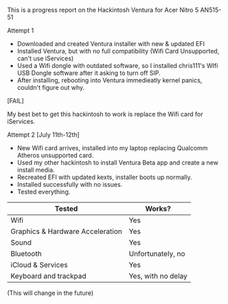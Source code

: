 This is a progress report on the Hackintosh Ventura for Acer Nitro 5 AN515-51

Attempt 1
* Downloaded and created Ventura installer with new & updated EFI
* Installed Ventura, but with no full compatibility (Wifi Card Unsupported, can't use iServices)
* Used a Wifi dongle with outdated software, so I installed chris111's WIfi USB Dongle software after it asking to turn off SIP.
* After installing, rebooting into Ventura immedieatly kernel panics, couldn't figure out why.

[FAIL]

My best bet to get this hackintosh to work is replace the Wifi card for iServices.

Attempt 2
[July 11th-12th] 
* New Wifi card arrives, installed into my laptop replacing Qualcomm Atheros unsupported card.
* Used my other hackintosh to install Ventura Beta app and create a new install media.
* Recreated EFI with updated kexts, installer boots up normally.
* Installed successfully with no issues.
* Tested everything.

| Tested | Works?                                                  |
| ------------------- | ------------------------------------------- |
| Wifi | Yes |
| Graphics & Hardware Acceleration | Yes |
|Sound | Yes |
| Bluetooth | Unfortunately, no |
| iCloud & Services | Yes |
| Keyboard and trackpad | Yes, with no delay |

(This will change in the future)
